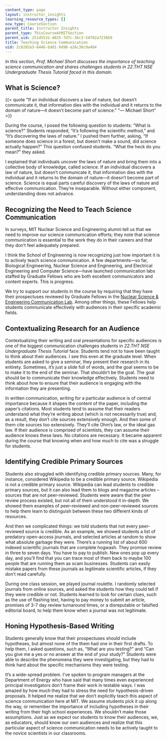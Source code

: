 ```yaml
---
content_type: page
layout: instructor_insights
learning_resource_types: []
ocw_type: CourseSection
parent_title: Instructor Insights
parent_type: ThisCourseAtMITSection
parent_uid: 251d5531-d025-7d7c-36c3-54f02a7236b9
title: Teaching Science Communication
uid: 2cb282e5-6446-bdd1-9d98-a26c36c9a4b4
---
```


_In this section, Prof. Michael Short discusses the importance of teaching science communication and shares challenges students in 22.THT NSE Undergraduate Thesis Tutorial faced in this domain._

What is Science?
----------------

{{< quote "If an individual discovers a law of nature, but doesn’t communicate it, that information dies with the individual and it returns to the domain of nature—it doesn’t become part of science." "— Michael Short" >}}

During the course, I posed the following question to students: “What is science?” Students responded, “It’s following the scientific method,” and “It’s discovering the laws of nature.” I pushed them further, asking, “If someone does science in a forest, but doesn’t make a sound, did science actually happen?” This question confused students. “What the heck do you mean?” they asked.

I explained that individuals uncover the laws of nature and bring them into a collective body of knowledge, called science. If an individual discovers a law of nature, but doesn’t communicate it, that information dies with the individual and it returns to the domain of nature—it doesn’t become part of science. Science is equal parts careful discovery of the laws of nature and effective communication. They’re inseparable. Without either component, understanding does not advance.

Recognizing the Need to Teach Science Communication
---------------------------------------------------

In surveys, MIT Nuclear Science and Engineering alumni tell us that we need to improve our science communication efforts; they note that science communication is essential to the work they do in their careers and that they don’t feel adequately prepared.

I think the School of Engineering is now recognizing just how important it is to actively teach science communication. A few departments—so far, Biological Engineering, Nuclear Science and Engineering, and Electrical Engineering and Computer Science—have launched communication labs staffed by Graduate Fellows who are both excellent communicators and content experts. This is progress.

We try to support our students in the course by requiring that they have their prospectuses reviewed by Graduate Fellows in the [Nuclear Science & Engineering Communication Lab](http://web.mit.edu/nse/education/commlab/). Among other things, these Fellows help students communicate effectively with audiences in their specific academic fields.

Contextualizing Research for an Audience
----------------------------------------

Contextualizing their writing and oral presentations for specific audiences is one of the biggest communication challenges students in _22.THT NSE Undergraduate Thesis Tutorial_ face. Students tend not to have been taught to think about their audiences. I see this even at the graduate level. When students are asked to give a seminar, they present their research in its entirety. Sometimes, it’s just a slide full of words, and the goal seems to be to make it to the end of the seminar. That shouldn’t be the goal. The goal should be to communicate their knowledge effectively. Students need to think about how to ensure that their audience is engaging with the information they are presenting.

In written communication, writing for a particular audience is of central importance because it shapes the content of the paper, including the paper’s citations. Most students tend to assume that their readers understand what they’re writing about (which is not necessarily true) and, as a result, they don’t cite sources extensively enough. And then some of them cite sources too extensively. They’ll cite Ohm’s law, or the ideal gas law. If their audience is comprised of scientists, they can assume their audience knows these laws. No citations are necessary. It became apparent during the course that knowing when and how much to cite was a struggle for students. 

Identifying Credible Primary Sources
------------------------------------

Students also struggled with identifying credible primary sources. Many, for instance, considered Wikipedia to be a credible primary source. Wikipedia is not a credible primary source. Wikipedia can lead students to credible primary sources, but it can also lead them to blogs and magazine articles – sources that are not peer-reviewed. Students were aware that the peer review process existed, but not all of them understood it in-depth. We showed them examples of peer-reviewed and non-peer-reviewed sources to help them learn to distinguish between these two different kinds of resources.

And then we complicated things: we told students that not every peer-reviewed source is credible. As an example, we showed students a list of predatory open-access journals, and selected articles at random to show what absolute garbage they were. There’s a running list of about 600 indexed scientific journals that are complete hogwash. They promise review in three to seven days. You have to pay to publish. New ones pop up every day, and you’ll find that you can trace most of them back to maybe 100 people that are running them as scam businesses. Students can easily mistake papers from these journals as legitimate scientific articles, if they don’t read carefully.

During one class session, we played journal roulette. I randomly selected journals from online sources, and asked the students how they could tell if they were credible or not. Students learned to look for certain clues, such as the use of flashing text, having to pay money to submit an article, promises of 3-7 day review turnaround times, or a disreputable or falsified editorial board, to help them know when a journal was not legitimate.

Honing Hypothesis-Based Writing
-------------------------------

Students generally know that their prospectuses should include hypotheses, but almost none of the them had one in their first drafts. To help them, I asked questions, such as, “What are you testing?” and “Can you give me a yes or no answer at the end of your study?” Students were able to describe the phenomena they were investigating, but they had to think hard about the specific mechanisms they were testing.

It’s a wide-spread problem. I’ve spoken to program managers at the Department of Energy who have said that many times even experienced principal investigators don’t frame their work in testable ways. I was amazed by how much they had to stress the need for hypothesis-driven proposals. It helped me realize that we don’t explicitly teach this aspect of science communication here at MIT. We assume students pick it up along the way, or remember the importance of including hypotheses in their writing from their high school experiences. We shouldn’t make those assumptions. Just as we expect our students to know their audiences, we, as educators, should know our own audiences and realize that this particular aspect of science communication needs to be actively taught to the novice scientists in our classrooms.